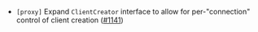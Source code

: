 - `[proxy]` Expand `ClientCreator` interface to allow
  for per-"connection" control of client creation
  ([\#1141](https://github.com/depinnetwork/por-consensus/pull/1141))